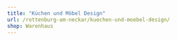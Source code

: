 ```yaml
---
title: "Küchen und Möbel Design"
url: /rottenburg-am-neckar/kuechen-und-moebel-design/
shop: Warenhaus
---
```

